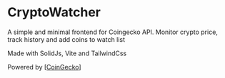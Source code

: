 # CryptoWatcher

 A simple and minimal frontend for Coingecko API. Monitor crypto price, track history and add coins to watch list

Made with SolidJs, Vite and TailwindCss

Powered by [[CoinGecko](https://coingecko.com)]
